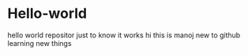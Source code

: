 # Hello-world
hello world repositor just to know it works
hi this is manoj new to github learning new things
